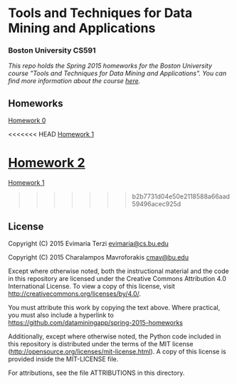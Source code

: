 # Tools and Techniques for Data Mining and Applications
### Boston University CS591
*This repo holds the Spring 2015 homeworks for the Boston University course "Tools and Techniques for Data Mining and Applications". You can find more information about the course [here](http://cs-people.bu.edu/evimaria/datascience.html).*

## Homeworks
[Homework 0](http://nbviewer.ipython.org/github/dataminingapp/spring-2015-homeworks/blob/master/homeworks/Homework-0/Homework-0.ipynb)

<<<<<<< HEAD
[Homework 1](http://nbviewer.ipython.org/github/dataminingapp/spring-2015-homeworks/blob/master/homeworks/Homework-1/1:.Popular-books.ipynb)

[Homework 2](http://nbviewer.ipython.org/github/dataminingapp/spring-2015-homeworks/blob/master/homeworks/Homework-2/2.Pandas-in-Boston.ipynb)
=======
[Homework 1](http://nbviewer.ipython.org/github/dataminingapp/spring-2015-homeworks/blob/master/homeworks/Homework-1/1.Popular-books.ipynb)

>>>>>>> b2b7731d04e50e2118588a66aad59496acec925d

## License
Copyright (C) 2015 Evimaria Terzi <evimaria@cs.bu.edu>

Copyright (C) 2015 Charalampos Mavroforakis <cmav@bu.edu>

Except where otherwise noted, both the instructional material and the code in 
this repository are licensed under the Creative Commons Attribution 4.0 
International License. To view a copy of this license, visit 
http://creativecommons.org/licenses/by/4.0/.

You must attribute this work by copying the text above. Where 
practical, you must also include a hyperlink to 
https://github.com/dataminingapp/spring-2015-homeworks

Additionally, except where otherwise noted, the Python code included in this 
repository is distributed under the terms of the MIT license 
(http://opensource.org/licenses/mit-license.html). A copy of this license is
provided inside the MIT-LICENSE file.

For attributions, see the file ATTRIBUTIONS in this directory.
